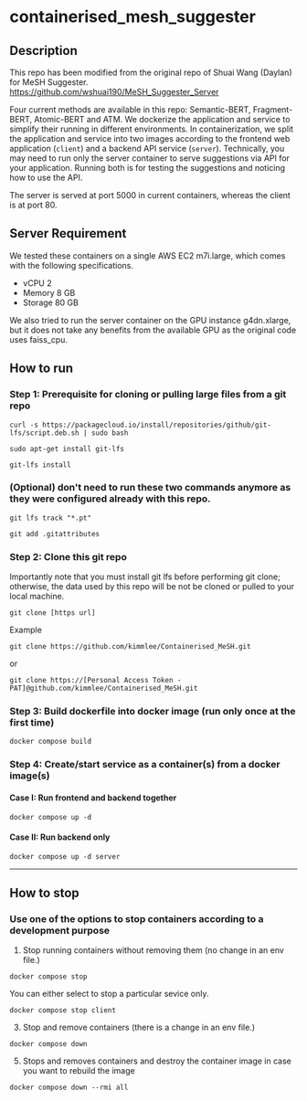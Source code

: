 # containerised_mesh_suggester

## Description
This repo has been modified from the original repo of Shuai Wang (Daylan) for MeSH Suggester. 
https://github.com/wshuai190/MeSH_Suggester_Server

Four current methods are available in this repo: Semantic-BERT, Fragment-BERT, Atomic-BERT and ATM. We dockerize the application and service to simplify their running in different environments. In containerization, we split the application and service into two images according to the frontend web application (`client`) and a backend API service (`server`). Technically, you may need to run only the server container to serve suggestions via API for your application. Running both is for testing the suggestions and noticing how to use the API.

The server is served at port 5000 in current containers, whereas the client is at port 80.

## Server Requirement
We tested these containers on a single AWS EC2 m7i.large, which comes with the following specifications.
* vCPU 2
* Memory 8 GB
* Storage 80 GB

We also tried to run the server container on the GPU instance g4dn.xlarge, but it does not take any benefits from the available GPU as the original code uses faiss_cpu.
  
## How to run

### Step 1: Prerequisite for cloning or pulling large files from a git repo

`curl -s https://packagecloud.io/install/repositories/github/git-lfs/script.deb.sh | sudo bash`

`sudo apt-get install git-lfs`

`git-lfs install`

  
### (Optional) don't need to run these two commands anymore as they were configured already with this repo.

`git lfs track "*.pt"`

`git add .gitattributes`


### Step 2: Clone this git repo
Importantly note that you must install git lfs before performing git clone; otherwise, the data used by this repo will be not be cloned or pulled to your local machine.

`git clone [https url]`

Example

`git clone https://github.com/kimmlee/Containerised_MeSH.git`

or 

`git clone https://[Personal Access Token - PAT]@github.com/kimmlee/Containerised_MeSH.git`

  
### Step 3: Build dockerfile into docker image (run only once at the first time)
`docker compose build`


### Step 4: Create/start service as a container(s) from a docker image(s)

#### Case I: Run frontend and backend together
`docker compose up -d`

#### Case II: Run backend only 
`docker compose up -d server`

------------------------------------------------------------------------------------------------------------------

## How to stop

### Use one of the options to stop containers according to a development purpose
 1. Stop running containers without removing them (no change in an env file.)
    
`docker compose stop`

You can either select to stop a particular sevice only.

`docker compose stop client`

3. Stop and remove containers (there is a change in an env file.)

`docker compose down`

5. Stops and removes containers and destroy the container image in case you want to rebuild the image

`docker compose down --rmi all`
